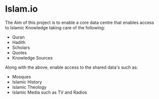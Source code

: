Islam.io
=====

The Aim of this project is to enable a core data centre that enables access to Islamic Knowledge taking care of the following:

- Quran
- Hadith
- Scholars
- Quotes
- Knowledge Sources

Along with the above, enable access to the shared data's such as:

- Mosques
- Islamic History
- Islamic Theology
- Islamic Media such as TV and Radios

